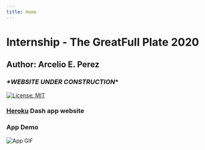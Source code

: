 ```yaml
---
title: Home
---
```

# Internship - The GreatFull Plate 2020  
## Author: Arcelio E. Perez  

### *\*WEBSITE UNDER CONSTRUCTION*\*

[![License: MIT](https://img.shields.io/badge/License-MIT-yellow.svg)](https://opensource.org/licenses/MIT)

### [Heroku](https://my-internship-app.herokuapp.com/) Dash app website  
 
### App Demo 
![App GIF](demo/my-dash-app.gif)
